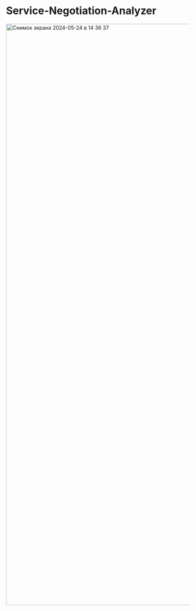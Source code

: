 # Service-Negotiation-Analyzer

<img width="1591" alt="Снимок экрана 2024-05-24 в 14 36 37" src="https://github.com/AllosaurusBakh/ServiceNegotiationAnalyzer-Hack/assets/95144293/266c3e94-950b-4943-b58b-239e2c5b1071">
